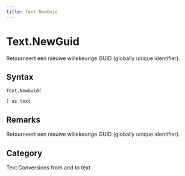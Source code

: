 ```yaml
---
title: Text.NewGuid
---
```


# Text.NewGuid


Retourneert een nieuwe willekeurige GUID (globally unique identifier).


## Syntax

```powerquery
Text.NewGuid(

) as text
```


## Remarks

Retourneert een nieuwe willekeurige GUID (globally unique identifier).



## Category
Text.Conversions from and to text
